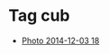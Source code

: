 <!--
title: Tag cub
date: 2020-06-28T14:43:49.170Z
tags:
-->
# Tag cub

 * [Photo 2014-12-03 18](104259354257.md)